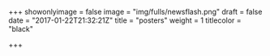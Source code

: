 +++
showonlyimage = false
image = "img/fulls/newsflash.png"
draft = false
date = "2017-01-22T21:32:21Z"
title = "posters"
weight = 1
titlecolor = "black"

+++
